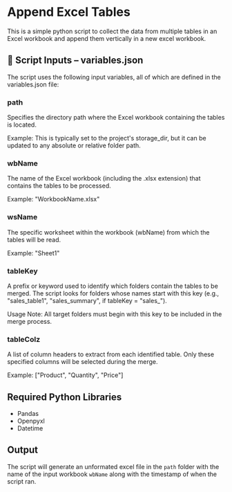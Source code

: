 
# Append Excel Tables

This is a simple python script to collect the data from multiple tables in an Excel workbook and append them vertically in a new excel workbook.




## 🔧 Script Inputs – variables.json
The script uses the following input variables, all of which are defined in the variables.json file:

### path
Specifies the directory path where the Excel workbook containing the tables is located.

Example:
This is typically set to the project's storage_dir, but it can be updated to any absolute or relative folder path.

### wbName
The name of the Excel workbook (including the .xlsx extension) that contains the tables to be processed.

Example:
"WorkbookName.xlsx"

### wsName
The specific worksheet within the workbook (wbName) from which the tables will be read.

Example:
"Sheet1"

### tableKey
A prefix or keyword used to identify which folders contain the tables to be merged.
The script looks for folders whose names start with this key (e.g., "sales_table1", "sales_summary", if tableKey = "sales_").

Usage Note:
All target folders must begin with this key to be included in the merge process.

### tableColz
A list of column headers to extract from each identified table.
Only these specified columns will be selected during the merge.

Example:
["Product", "Quantity", "Price"]
## Required Python Libraries

- Pandas
- Openpyxl
- Datetime


## Output

The script will generate an unformated excel file in the `path` folder with the name of the input workbook `wbName` along with the timestamp of when the script ran.

